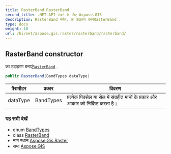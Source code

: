 ```yaml
---
title: RasterBand.RasterBand
second_title: .NET API संदर्भ के लिए Aspose.GIS
description: RasterBand नर्मत. क उदहरण बनएंRasterBand .
type: docs
weight: 10
url: /hi/net/aspose.gis.raster/rasterband/rasterband/
---
```

## RasterBand constructor

का उदाहरण बनाएं[`RasterBand`](../) .

```csharp
public RasterBand(BandTypes dataType)
```

| पैरामीटर | प्रकार | विवरण |
| --- | --- | --- |
| dataType | BandTypes | प्रत्येक पिक्सेल या सेल में संग्रहीत मानों के प्रकार और आकार को निर्दिष्ट करता है। |

### यह सभी देखें

* enum [BandTypes](../../bandtypes/)
* class [RasterBand](../)
* नाम स्थान [Aspose.Gis.Raster](../../rasterband/)
* सभा [Aspose.GIS](../../../)



